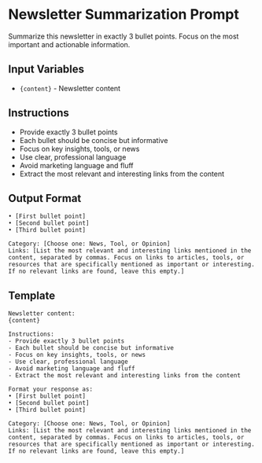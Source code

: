 # Newsletter Summarization Prompt

Summarize this newsletter in exactly 3 bullet points. Focus on the most important and actionable information.

## Input Variables

- `{content}` - Newsletter content

## Instructions

- Provide exactly 3 bullet points
- Each bullet should be concise but informative
- Focus on key insights, tools, or news
- Use clear, professional language
- Avoid marketing language and fluff
- Extract the most relevant and interesting links from the content

## Output Format

```
• [First bullet point]
• [Second bullet point] 
• [Third bullet point]

Category: [Choose one: News, Tool, or Opinion]
Links: [List the most relevant and interesting links mentioned in the content, separated by commas. Focus on links to articles, tools, or resources that are specifically mentioned as important or interesting. If no relevant links are found, leave this empty.]
```

## Template

```
Newsletter content:
{content}

Instructions:
- Provide exactly 3 bullet points
- Each bullet should be concise but informative
- Focus on key insights, tools, or news
- Use clear, professional language
- Avoid marketing language and fluff
- Extract the most relevant and interesting links from the content

Format your response as:
• [First bullet point]
• [Second bullet point] 
• [Third bullet point]

Category: [Choose one: News, Tool, or Opinion]
Links: [List the most relevant and interesting links mentioned in the content, separated by commas. Focus on links to articles, tools, or resources that are specifically mentioned as important or interesting. If no relevant links are found, leave this empty.]
```

